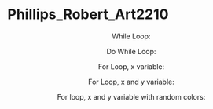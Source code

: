 # Phillips_Robert_Art2210


<div align=center>

While Loop:

Do While Loop:

For Loop, x variable:

For Loop, x and y variable:

For loop, x and y variable with random colors: